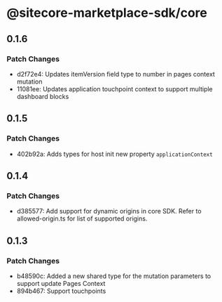 # @sitecore-marketplace-sdk/core

## 0.1.6

### Patch Changes

- d2f72e4: Updates itemVersion field type to number in pages context mutation
- 11081ee: Updates application touchpoint context to support multiple dashboard blocks

## 0.1.5

### Patch Changes

- 402b92a: Adds types for host init new property `applicationContext`

## 0.1.4

### Patch Changes

- d385577: Add support for dynamic origins in core SDK. Refer to allowed-origin.ts for list of supported origins.

## 0.1.3

### Patch Changes

- b48590c: Added a new shared type for the mutation parameters to support update Pages Context
- 894b467: Support touchpoints
